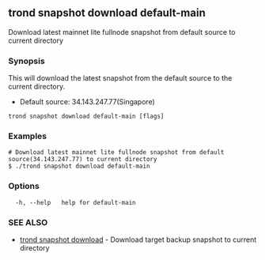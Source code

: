 ## trond snapshot download default-main

Download latest mainnet lite fullnode snapshot from default source to current directory

### Synopsis

This will download the latest snapshot from the default source to the current directory.

 - Default source: 34.143.247.77(Singapore)

```
trond snapshot download default-main [flags]
```

### Examples

```
# Download latest mainnet lite fullnode snapshot from default source(34.143.247.77) to current directory
$ ./trond snapshot download default-main

```

### Options

```
  -h, --help   help for default-main
```

### SEE ALSO

* [trond snapshot download](trond_snapshot_download.md)	 - Download target backup snapshot to current directory

